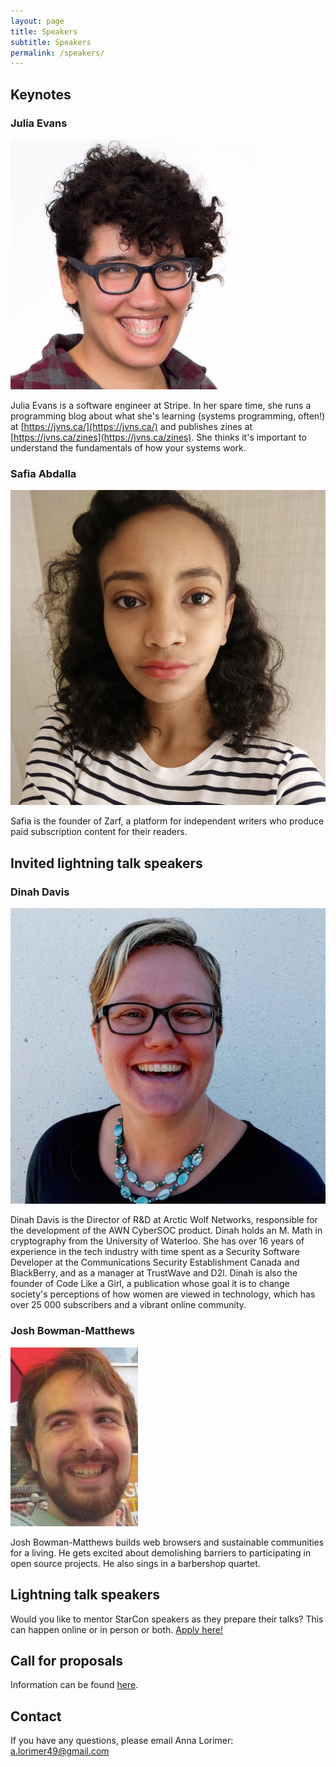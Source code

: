 ```yaml
---
layout: page
title: Speakers
subtitle: Speakers
permalink: /speakers/
---
```


<div class="pretty-links">

## Keynotes

### Julia Evans

![](/assets/img/speakers/julia.jpg)

Julia Evans is a software engineer at Stripe. In her spare time, she runs a programming blog about what she's learning (systems programming, often!) at [https://jvns.ca/](https://jvns.ca/) and publishes zines at [https://jvns.ca/zines](https://jvns.ca/zines). She thinks it's important to understand the fundamentals of how your systems work.

### Safia Abdalla

![](/assets/img/speakers/safia.jpg)

Safia is the founder of Zarf, a platform for independent writers who produce paid subscription content for their readers.

## Invited lightning talk speakers

### Dinah Davis

![](/assets/img/speakers/dinah.jpg)

Dinah Davis is the Director of R&D at Arctic Wolf Networks, responsible for the development of the AWN CyberSOC product. Dinah holds an M. Math in cryptography from the University of Waterloo. She has over 16 years of experience in the tech industry with time spent as a Security Software Developer at the Communications Security Establishment Canada and BlackBerry, and as a manager at TrustWave and D2l. Dinah is also the founder of Code Like a Girl, a publication whose goal it is to change society's perceptions of how women are viewed in technology, which has over 25 000 subscribers and a vibrant online community.

### Josh Bowman-Matthews

![](/assets/img/speakers/josh.jpg)

Josh Bowman-Matthews builds web browsers and sustainable communities for a living. He gets excited about demolishing barriers to participating in open source projects. He also sings in a barbershop quartet.

## Lightning talk speakers

Would you like to mentor StarCon speakers as they prepare their talks? This can happen online or in person or both. [Apply here!](https://goo.gl/forms/zRNUjkrAPmgiLMw22)

## Call for proposals

Information can be found [here](/cfp/).
## Contact

If you have any questions, please email Anna Lorimer: [a.lorimer49@gmail.com](mailto:a.lorimer49@gmail.com)

</div>


